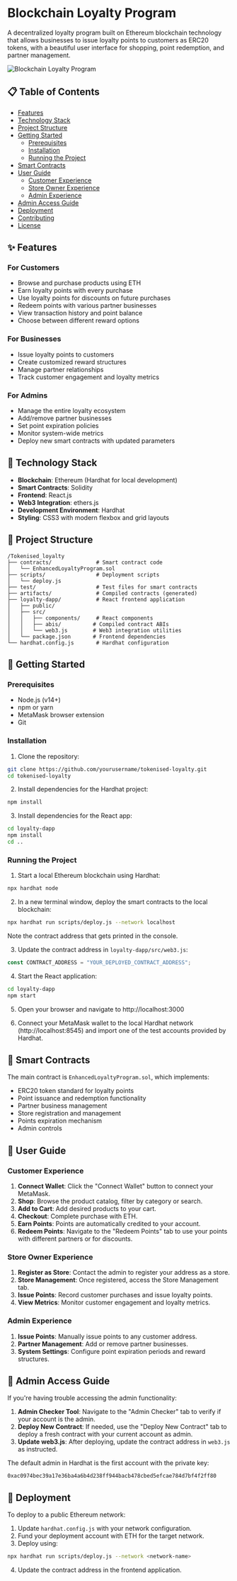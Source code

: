 # Blockchain Loyalty Program

A decentralized loyalty program built on Ethereum blockchain technology that allows businesses to issue loyalty points to customers as ERC20 tokens, with a beautiful user interface for shopping, point redemption, and partner management.

![Blockchain Loyalty Program](/screenshot.png)

## 📋 Table of Contents
- [Features](#-features)
- [Technology Stack](#-technology-stack)
- [Project Structure](#-project-structure)
- [Getting Started](#-getting-started)
  - [Prerequisites](#prerequisites)
  - [Installation](#installation)
  - [Running the Project](#running-the-project)
- [Smart Contracts](#-smart-contracts)
- [User Guide](#-user-guide)
  - [Customer Experience](#customer-experience)
  - [Store Owner Experience](#store-owner-experience)
  - [Admin Experience](#admin-experience)
- [Admin Access Guide](#-admin-access-guide)
- [Deployment](#-deployment)
- [Contributing](#-contributing)
- [License](#-license)

## ✨ Features

### For Customers
- Browse and purchase products using ETH
- Earn loyalty points with every purchase
- Use loyalty points for discounts on future purchases
- Redeem points with various partner businesses
- View transaction history and point balance
- Choose between different reward options

### For Businesses
- Issue loyalty points to customers
- Create customized reward structures
- Manage partner relationships
- Track customer engagement and loyalty metrics

### For Admins
- Manage the entire loyalty ecosystem
- Add/remove partner businesses
- Set point expiration policies
- Monitor system-wide metrics
- Deploy new smart contracts with updated parameters

## 🚀 Technology Stack

- **Blockchain**: Ethereum (Hardhat for local development)
- **Smart Contracts**: Solidity
- **Frontend**: React.js
- **Web3 Integration**: ethers.js
- **Development Environment**: Hardhat
- **Styling**: CSS3 with modern flexbox and grid layouts

## 📁 Project Structure

```
/Tokenised_loyalty
├── contracts/              # Smart contract code
│   └── EnhancedLoyaltyProgram.sol
├── scripts/                # Deployment scripts
│   └── deploy.js
├── test/                   # Test files for smart contracts
├── artifacts/              # Compiled contracts (generated)
├── loyalty-dapp/           # React frontend application
│   ├── public/
│   ├── src/
│   │   ├── components/     # React components
│   │   ├── abis/          # Compiled contract ABIs
│   │   └── web3.js        # Web3 integration utilities
│   └── package.json       # Frontend dependencies
└── hardhat.config.js       # Hardhat configuration
```

## 🏁 Getting Started

### Prerequisites

- Node.js (v14+)
- npm or yarn
- MetaMask browser extension
- Git

### Installation

1. Clone the repository:
```bash
git clone https://github.com/yourusername/tokenised-loyalty.git
cd tokenised-loyalty
```

2. Install dependencies for the Hardhat project:
```bash
npm install
```

3. Install dependencies for the React app:
```bash
cd loyalty-dapp
npm install
cd ..
```

### Running the Project

1. Start a local Ethereum blockchain using Hardhat:
```bash
npx hardhat node
```

2. In a new terminal window, deploy the smart contracts to the local blockchain:
```bash
npx hardhat run scripts/deploy.js --network localhost
```
Note the contract address that gets printed in the console.

3. Update the contract address in `loyalty-dapp/src/web3.js`:
```javascript
const CONTRACT_ADDRESS = "YOUR_DEPLOYED_CONTRACT_ADDRESS";
```

4. Start the React application:
```bash
cd loyalty-dapp
npm start
```

5. Open your browser and navigate to http://localhost:3000

6. Connect your MetaMask wallet to the local Hardhat network (http://localhost:8545) and import one of the test accounts provided by Hardhat.

## 💼 Smart Contracts

The main contract is `EnhancedLoyaltyProgram.sol`, which implements:

- ERC20 token standard for loyalty points
- Point issuance and redemption functionality
- Partner business management
- Store registration and management
- Points expiration mechanism
- Admin controls

## 📝 User Guide

### Customer Experience

1. **Connect Wallet**: Click the "Connect Wallet" button to connect your MetaMask.
2. **Shop**: Browse the product catalog, filter by category or search.
3. **Add to Cart**: Add desired products to your cart.
4. **Checkout**: Complete purchase with ETH.
5. **Earn Points**: Points are automatically credited to your account.
6. **Redeem Points**: Navigate to the "Redeem Points" tab to use your points with different partners or for discounts.

### Store Owner Experience

1. **Register as Store**: Contact the admin to register your address as a store.
2. **Store Management**: Once registered, access the Store Management tab.
3. **Issue Points**: Record customer purchases and issue loyalty points.
4. **View Metrics**: Monitor customer engagement and loyalty metrics.

### Admin Experience

1. **Issue Points**: Manually issue points to any customer address.
2. **Partner Management**: Add or remove partner businesses.
3. **System Settings**: Configure point expiration periods and reward structures.

## 🔑 Admin Access Guide

If you're having trouble accessing the admin functionality:

1. **Admin Checker Tool**: Navigate to the "Admin Checker" tab to verify if your account is the admin.
2. **Deploy New Contract**: If needed, use the "Deploy New Contract" tab to deploy a fresh contract with your current account as admin.
3. **Update web3.js**: After deploying, update the contract address in `web3.js` as instructed.

The default admin in Hardhat is the first account with the private key:
```
0xac0974bec39a17e36ba4a6b4d238ff944bacb478cbed5efcae784d7bf4f2ff80
```

## 🚀 Deployment

To deploy to a public Ethereum network:

1. Update `hardhat.config.js` with your network configuration.
2. Fund your deployment account with ETH for the target network.
3. Deploy using:
```bash
npx hardhat run scripts/deploy.js --network <network-name>
```
4. Update the contract address in the frontend application.
